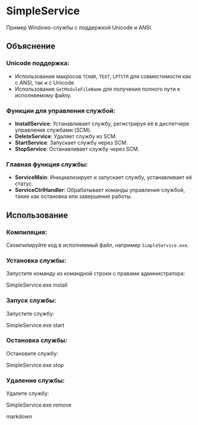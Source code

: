 # SimpleService

Пример Windows-службы с поддержкой Unicode и ANSI.

## Объяснение

### Unicode поддержка:
- Использование макросов `TCHAR`, `TEXT`, `LPTSTR` для совместимости как с ANSI, так и с Unicode.
- Использование `GetModuleFileName` для получения полного пути к исполняемому файлу.

### Функции для управления службой:
- **InstallService**: Устанавливает службу, регистрируя её в диспетчере управления службами (SCM).
- **DeleteService**: Удаляет службу из SCM.
- **StartService**: Запускает службу через SCM.
- **StopService**: Останавливает службу через SCM.

### Главная функция службы:
- **ServiceMain**: Инициализирует и запускает службу, устанавливает её статус.
- **ServiceCtrlHandler**: Обрабатывает команды управления службой, такие как остановка или завершение работы.

## Использование

### Компиляция:
Скомпилируйте код в исполняемый файл, например `SimpleService.exe`.

### Установка службы:
Запустите команду из командной строки с правами администратора:

SimpleService.exe install




### Запуск службы:
Запустите службу:

SimpleService.exe start




### Остановка службы:
Остановите службу:

SimpleService.exe stop




### Удаление службы:
Удалите службу:

SimpleService.exe remove

markdown


